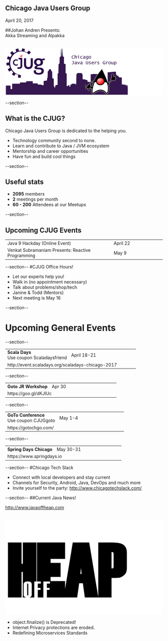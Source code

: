 ## Chicago Java Users Group

April 20, 2017


##Johan Andren Presents:<br/>Akka Streaming and Alpakka



<div style="background-color: white; margin-top: 30px;">
	<img src="images/cjug.gif" style="border: none; box-shadow: none;"/>
</div>

--section--
## What is the CJUG?
Chicago Java Users Group is dedicated to the helping you.

* Technology community second to none.
* Learn and contribute to Java / JVM ecosystem
* Mentorship and career opportunities
* Have fun and build cool things

--section--

## Useful stats

* **2095** members
* **2** meetings per month
* **60 - 200** Attendees at our Meetups

--section--

## Upcoming CJUG Events
<table class="upcoming-events"  width=800>
<tr><td>Java 9 Hackday (Online Event)</td>
<td width=150>April 22</td>
</tr>
<tr><td>Venkat Subramaniam Presents: Reactive Programming</td>
<td width=150>May 9</td>
</tr>
</table>

--section--
#CJUG Office Hours!
* Let our experts help you!
* Walk in (no appointment necessary)
* Talk about problems/shop/tech
* Janine &amp; Todd (Mentors)
* Next meeting is May 16

--section--
# Upcoming General Events

--section--
<table width=800>
<tr>
<td><b>Scala Days</b><br>Use coupon Scaladaysfriend</td>
<td width=200>April 18-21</td>
</tr>
<tr>
<td colspan="2">http://event.scaladays.org/scaladays-chicago-2017</td>
</tr>
</table>

--section--
<table width=800>
<tr>
<td><b>Goto JR Workshop</b></td>
<td width=200>Apr 30</td>
</tr>
<tr>
<td colspan="2">https://goo.gl/dKJlUc</td>
</tr>
</table>

--section--
<table width=800>
<tr>
<td><b>GoTo Conference</b><br>Use coupon CJUGgoto</td>
<td width=200>May 1-4</td>
</tr>
<tr>
<td colspan="2">https://gotochgo.com/</td>
</tr>
</table>

--section--
<table width=800>
<tr>
<td><b>Spring Days Chicago</b></td>
<td width=200>May 30-31</td>
</tr>
<tr>
<td colspan="2">https://www.springdays.io</td>
</tr>
</table>

--section--
#Chicago Tech Slack
* Connect with local developers and stay current
* Channels for Security, Android, Java, DevOps and much more
* Invite yourself to the party: http://www.chicagotechslack.com/


--section--
##Current Java News!

http://www.javaoffheap.com

<div style="background-color: white; margin: 30px 0 15px 0;">
	<img src="images/OffHeapLogo.png" style="border: none; box-shadow: none;" width=400 height=300/>
</div>

* object.finalize() is Deprecated! 
* Internet Privacy protections are eroded. 
* Redefining Microservices Standards


